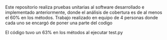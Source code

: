 Este repositorio realiza pruebas unitarias al software desarrollado e implementado anteriormente, donde el análisis de cobertura es de al menos el 60% en los métodos.
Trabajo realizado en equipo de 4 personas donde cada uno se encargó de poner una parte del codigo 

El código tuvo un 63% en los métodos al ejecutar test.py
